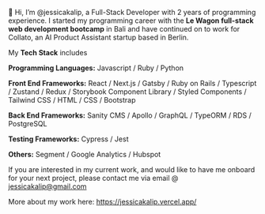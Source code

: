 👋 Hi, I’m @jessicakalip, a Full-Stack Developer with 2 years of programming experience. I started my programming career with the **Le Wagon full-stack web development bootcamp** in Bali and have continued on to work for Collato, an AI Product Assistant startup based in Berlin.

My **Tech Stack** includes

**Programming Languages:** Javascript / Ruby / Python

**Front End Frameworks:** React / Next.js / Gatsby / Ruby on Rails / Typescript / Zustand / Redux / Storybook Component Library / Styled Components / Tailwind CSS / HTML / CSS / Bootstrap

**Back End Frameworks:** Sanity CMS / Apollo / GraphQL / TypeORM / RDS / PostgreSQL 

**Testing Frameworks:** Cypress / Jest

**Others:** Segment / Google Analytics / Hubspot 

If you are interested in my current work, and would like to have me onboard for your next project, please contact me via email @ jessicakalip@gmail.com

More about my work here: https://jessicakalip.vercel.app/

<!---
jessicakalip/jessicakalip is a ✨ special ✨ repository because its `README.md` (this file) appears on your GitHub profile.
You can click the Preview link to take a look at your changes.
--->
